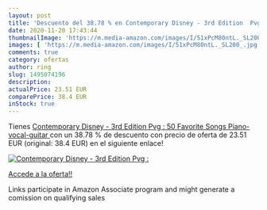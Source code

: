 ```yaml
---
layout: post
title: 'Descuento del 38.78 % en Contemporary Disney - 3rd Edition  Pvg :'
date: 2020-11-20 17:43:44
thumbnailImage: 'https://m.media-amazon.com/images/I/51xPcM80ntL._SL200_.jpg'
images: [ 'https://m.media-amazon.com/images/I/51xPcM80ntL._SL200_.jpg' ]
comments: true
category: ofertas
author: ring
slug: 1495074196
description:
actualPrice: 23.51 EUR
comparePrice: 38.4 EUR
inStock: true
---
```


Tienes [Contemporary Disney - 3rd Edition  Pvg : 50 Favorite Songs  Piano-vocal-guitar ](https://www.amazon.es/dp/1495074196/?tag=tolees-21) con un 38.78 % de descuento con precio de oferta de 23.51 EUR (original: 38.4 EUR) en el siguiente enlace!

[![Contemporary Disney - 3rd Edition  Pvg :](https://m.media-amazon.com/images/I/51xPcM80ntL._SL200_.jpg)](https://www.amazon.es/dp/1495074196/?tag=tolees-21)

[Accede a la oferta!!](https://www.amazon.es/dp/1495074196/?tag=tolees-21)

Links participate in Amazon Associate program and might generate a comission on qualifying sales


